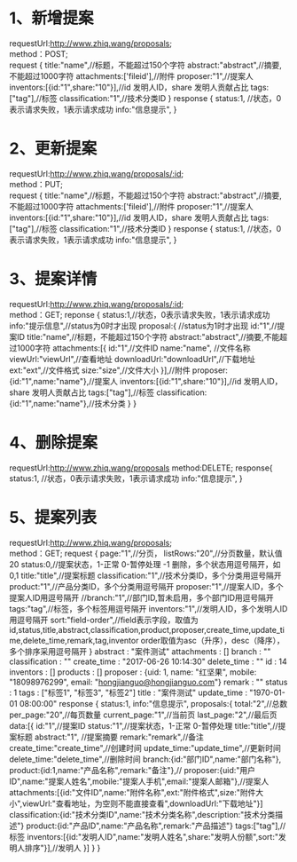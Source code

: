 # 1、新增提案
requestUrl:http://www.zhiq.wang/proposals;  
method：POST;  
request {
    title:"name",//标题，不能超过150个字符
    abstract:"abstract",//摘要,不能超过1000字符
    attachments:['fileid'],//附件
    proposer:"1",//提案人
    inventors:[{id:"1",share:"10"}],//id 发明人ID，share 发明人贡献占比
    tags:["tag"],//标签
    classification:"1",//技术分类ID
} 
response {
    status:1, //状态，0表示请求失败，1表示请求成功
    info:"信息提示",
}

# 2、更新提案
requestUrl:http://www.zhiq.wang/proposals/:id;  
method：PUT;  
request {
    title:"name",//标题，不能超过150个字符
    abstract:"abstract",//摘要,不能超过1000字符
    attachments:['fileid'],//附件
    proposer:"1",//提案人
    inventors:[{id:"1",share:"10"}],//id 发明人ID，share 发明人贡献占比
    tags:["tag"],//标签
    classification:"1",//技术分类ID
} 
response {
    status:1, //状态，0表示请求失败，1表示请求成功
    info:"信息提示",
} 

# 3、提案详情
requestUrl:http://www.zhiq.wang/proposals/:id;  
method：GET;
reponse {
    status:1,//状态，0表示请求失败，1表示请求成功
    info:"提示信息",//status为0时才出现
    proposal:{ //status为1时才出现
        id:"1",//提案ID
        title:"name",//标题，不能超过150个字符
        abstract:"abstract",//摘要,不能超过1000字符
        attachments:[{
            id:"1",//文件ID
            name:"name", //文件名称
            viewUrl:"viewUrl",//查看地址
            downloadUrl:"downloadUrl",//下载地址
            ext:"ext",//文件格式
            size:"size",//文件大小
        }],//附件
        proposer:{id:"1",name:"name"},//提案人
        inventors:[{id:"1",share:"10"}],//id 发明人ID，share 发明人贡献占比
        tags:["tag"],//标签
        classification:{id:"1",name:"name"},//技术分类
    }
}

# 4、删除提案
requestUrl:http://www.zhiq.wang/proposals
method:DELETE;
response{
    status:1, //状态，0表示请求失败，1表示请求成功
    info:"信息提示",
}


# 5、提案列表
requestUrl:http://www.zhiq.wang/proposals;  
method：GET; 
request {
    page:"1",//分页，
    listRows:"20",//分页数量，默认值20
    status:0,//提案状态，1-正常 0-暂停处理 -1 删除，多个状态用逗号隔开，如0,1
    title:"title",//提案标题
    classification:"1",//技术分类ID，多个分类用逗号隔开
    product:"1",//产品分类ID，多个分类用逗号隔开
    proposer:"1",//提案人ID，多个提案人ID用逗号隔开
	//branch:"1",//部门ID,暂未启用，多个部门ID用逗号隔开
    tags:"tag",//标签，多个标签用逗号隔开
    inventors:"1",//发明人ID，多个发明人ID用逗号隔开
	sort:"field-order",//field表示字段，取值为id,status,title,abstract,classification,product,proposer,create_time,update_time,delete_time,remark,tag,inventor order取值为asc（升序），desc（降序），多个排序采用逗号隔开
} 
abstract
:
"案件测试"
attachments
:
[]
branch
:
""
classification
:
""
create_time
:
"2017-06-26 10:14:30"
delete_time
:
""
id
:
14
inventors
:
[]
products
:
[]
proposer
:
{uid: 1, name: "红坚果", mobile: "18098976299", email: "hongjianguo@hongjianguo.com"}
remark
:
""
status
:
1
tags
:
["标签1", "标签3", "标签2"]
title
:
"案件测试"
update_time
:
"1970-01-01 08:00:00" 
response {
    status:1,
    info:"信息提示",
    proposals:{
        total:"2",//总数
        per_page:"20",//每页数量
        current_page:"1",//当前页
        last_page:"2",//最后页
        data:[{
            id:"1",//提案ID
			status:"1",//提案状态，1-正常 0-暂停处理
            title:"title",//提案标题
            abstract:"1",  //提案摘要
			remark:"remark",//备注
			create_time:"create_time",//创建时间
			update_time:"update_time",//更新时间
			delete_time:"delete_time",//删除时间
			branch:{id:"部门ID",name:"部门名称"},
            product:{id:1,name:"产品名称",remark:"备注"},//
            proposer:{uid:"用户ID",name:"提案人姓名",mobile:"提案人手机",email:"提案人邮箱"},//提案人
            attachments:[{id:"文件ID",name:"附件名称",ext:"附件格式",size:"附件大小",viewUrl:"查看地址，为空则不能直接查看",downloadUrl:"下载地址"}]
            classification:{id:"技术分类ID",name:"技术分类名称",description:"技术分类描述"}
            product:{id:"产品ID",name:"产品名称",remark:"产品描述"}
            tags:["tag"],//标签
            inventors:[{id:"发明人ID",name:"发明人姓名",share:"发明人份额",sort:"发明人排序"}],//发明人
        }]
    }
}
